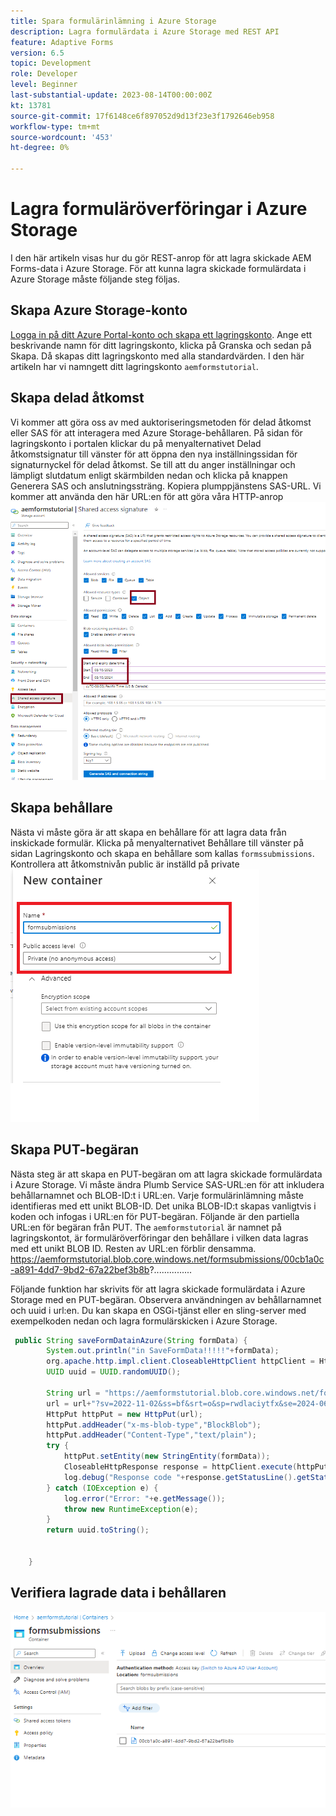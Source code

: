 ```yaml
---
title: Spara formulärinlämning i Azure Storage
description: Lagra formulärdata i Azure Storage med REST API
feature: Adaptive Forms
version: 6.5
topic: Development
role: Developer
level: Beginner
last-substantial-update: 2023-08-14T00:00:00Z
kt: 13781
source-git-commit: 17f6148ce6f897052d9d13f23e3f1792646eb958
workflow-type: tm+mt
source-wordcount: '453'
ht-degree: 0%

---
```


# Lagra formuläröverföringar i Azure Storage

I den här artikeln visas hur du gör REST-anrop för att lagra skickade AEM Forms-data i Azure Storage.
För att kunna lagra skickade formulärdata i Azure Storage måste följande steg följas.

## Skapa Azure Storage-konto

[Logga in på ditt Azure Portal-konto och skapa ett lagringskonto](https://learn.microsoft.com/en-us/azure/storage/common/storage-account-create?tabs=azure-portal#create-a-storage-account-1). Ange ett beskrivande namn för ditt lagringskonto, klicka på Granska och sedan på Skapa. Då skapas ditt lagringskonto med alla standardvärden. I den här artikeln har vi namngett ditt lagringskonto `aemformstutorial`.

## Skapa delad åtkomst

Vi kommer att göra oss av med auktoriseringsmetoden för delad åtkomst eller SAS för att interagera med Azure Storage-behållaren.
På sidan för lagringskonto i portalen klickar du på menyalternativet Delad åtkomstsignatur till vänster för att öppna den nya inställningssidan för signaturnyckel för delad åtkomst. Se till att du anger inställningar och lämpligt slutdatum enligt skärmbilden nedan och klicka på knappen Generera SAS och anslutningssträng. Kopiera plumppjänstens SAS-URL. Vi kommer att använda den här URL:en för att göra våra HTTP-anrop
![shared-access-keys](./assets/shared-access-signature.png)

## Skapa behållare

Nästa vi måste göra är att skapa en behållare för att lagra data från inskickade formulär.
Klicka på menyalternativet Behållare till vänster på sidan Lagringskonto och skapa en behållare som kallas `formssubmissions`. Kontrollera att åtkomstnivån public är inställd på private
![container](./assets/new-container.png)

## Skapa PUT-begäran

Nästa steg är att skapa en PUT-begäran om att lagra skickade formulärdata i Azure Storage. Vi måste ändra Plumb Service SAS-URL:en för att inkludera behållarnamnet och BLOB-ID:t i URL:en. Varje formulärinlämning måste identifieras med ett unikt BLOB-ID. Det unika BLOB-ID:t skapas vanligtvis i koden och infogas i URL:en för PUT-begäran.
Följande är den partiella URL:en för begäran från PUT. The `aemformstutorial` är namnet på lagringskontot, är formuläröverföringar den behållare i vilken data lagras med ett unikt BLOB ID. Resten av URL:en förblir densamma.
https://aemformstutorial.blob.core.windows.net/formsubmissions/00cb1a0c-a891-4dd7-9bd2-67a22bef3b8b?...............

Följande funktion har skrivits för att lagra skickade formulärdata i Azure Storage med en PUT-begäran. Observera användningen av behållarnamnet och uuid i url:en. Du kan skapa en OSGi-tjänst eller en sling-server med exempelkoden nedan och lagra formulärskicken i Azure Storage.

```java
 public String saveFormDatainAzure(String formData) {
        System.out.println("in SaveFormData!!!!!"+formData);
        org.apache.http.impl.client.CloseableHttpClient httpClient = HttpClientBuilder.create().build();
        UUID uuid = UUID.randomUUID();
        
        String url = "https://aemformstutorial.blob.core.windows.net/formsubmissions/"+uuid.toString();
        url = url+"?sv=2022-11-02&ss=bf&srt=o&sp=rwdlaciytfx&se=2024-06-28T00:42:59Z&st=2023-06-27T16:42:59Z&spr=https&sig=v1MR%2FJuhEledioturDFRTd9e2fIDVSGJuAiUt6wNlkLA%3D";
        HttpPut httpPut = new HttpPut(url);
        httpPut.addHeader("x-ms-blob-type","BlockBlob");
        httpPut.addHeader("Content-Type","text/plain");
        try {
            httpPut.setEntity(new StringEntity(formData));
            CloseableHttpResponse response = httpClient.execute(httpPut);
            log.debug("Response code "+response.getStatusLine().getStatusCode());
        } catch (IOException e) {
            log.error("Error: "+e.getMessage());
            throw new RuntimeException(e);
        }
        return uuid.toString();


    }
```

## Verifiera lagrade data i behållaren

![form-data-in-container](./assets/form-data-in-container.png)





